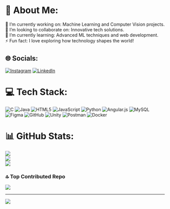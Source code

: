 # 💫 About Me:
🔭 I’m currently working on: Machine Learning and Computer Vision projects.<br>🤝 I’m looking to collaborate on: Innovative tech solutions.<br>🌱 I’m currently learning: Advanced ML techniques and web development.<br>⚡ Fun fact: I love exploring how technology shapes the world!


## 🌐 Socials:
[![Instagram](https://img.shields.io/badge/Instagram-%23E4405F.svg?logo=Instagram&logoColor=white)](https://instagram.com/sakthisarvani) [![LinkedIn](https://img.shields.io/badge/LinkedIn-%230077B5.svg?logo=linkedin&logoColor=white)](https://linkedin.com/in/sakthi-sarvani-r) 

# 💻 Tech Stack:
![C](https://img.shields.io/badge/c-%2300599C.svg?style=for-the-badge&logo=c&logoColor=white) ![Java](https://img.shields.io/badge/java-%23ED8B00.svg?style=for-the-badge&logo=openjdk&logoColor=white) ![HTML5](https://img.shields.io/badge/html5-%23E34F26.svg?style=for-the-badge&logo=html5&logoColor=white) ![JavaScript](https://img.shields.io/badge/javascript-%23323330.svg?style=for-the-badge&logo=javascript&logoColor=%23F7DF1E) ![Python](https://img.shields.io/badge/python-3670A0?style=for-the-badge&logo=python&logoColor=ffdd54) ![Angular.js](https://img.shields.io/badge/angular.js-%23E23237.svg?style=for-the-badge&logo=angularjs&logoColor=white) ![MySQL](https://img.shields.io/badge/mysql-4479A1.svg?style=for-the-badge&logo=mysql&logoColor=white) ![Figma](https://img.shields.io/badge/figma-%23F24E1E.svg?style=for-the-badge&logo=figma&logoColor=white) ![GitHub](https://img.shields.io/badge/github-%23121011.svg?style=for-the-badge&logo=github&logoColor=white) ![Unity](https://img.shields.io/badge/unity-%23000000.svg?style=for-the-badge&logo=unity&logoColor=white) ![Postman](https://img.shields.io/badge/Postman-FF6C37?style=for-the-badge&logo=postman&logoColor=white) ![Docker](https://img.shields.io/badge/docker-%230db7ed.svg?style=for-the-badge&logo=docker&logoColor=white)
# 📊 GitHub Stats:
![](https://github-readme-stats.vercel.app/api?username=Sarvani-5&theme=neon&hide_border=false&include_all_commits=true&count_private=false)<br/>
![](https://github-readme-streak-stats.herokuapp.com/?user=Sarvani-5&theme=neon&hide_border=false)<br/>
![](https://github-readme-stats.vercel.app/api/top-langs/?username=Sarvani-5&theme=neon&hide_border=false&include_all_commits=true&count_private=false&layout=compact)

### 🔝 Top Contributed Repo
![](https://github-contributor-stats.vercel.app/api?username=Sarvani-5&limit=5&theme=dark&combine_all_yearly_contributions=true)

---
[![](https://visitcount.itsvg.in/api?id=Sarvani-5&icon=0&color=10)](https://visitcount.itsvg.in)

<!-- Proudly created with GPRM ( https://gprm.itsvg.in ) -->
